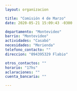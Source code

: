 ```yaml
---
layout: organizacion

title: "Comisión 4 de Marzo"
date: 2020-05-21 15:09:43 -0300

departamento: "Montevideo"
barrio: "Montevideo"
actividades: "Casabó"
necesidades: "Merienda"
telefono_contacto: ""
direccion: "094395329 Flabio"

otros_contactos: ""
horario: "17hs"
aclaraciones: ""
cuenta_bancaria: ""

---
```

